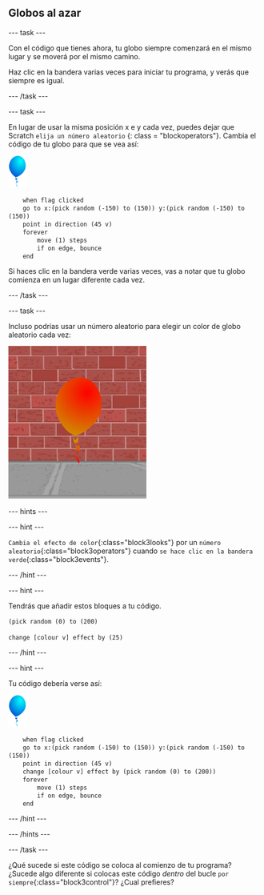 ## Globos al azar

--- task ---

Con el código que tienes ahora, tu globo siempre comenzará en el mismo lugar y se moverá por el mismo camino.

Haz clic en la bandera varias veces para iniciar tu programa, y verás que siempre es igual.

--- /task ---

--- task ---

En lugar de usar la misma posición x e y cada vez, puedes dejar que Scratch ` elija un número aleatorio ` {: class = "blockoperators"}. Cambia el código de tu globo para que se vea así:

![objeto globo](images/balloon-sprite.png)

```blocks3
    when flag clicked
    go to x:(pick random (-150) to (150)) y:(pick random (-150) to (150))
    point in direction (45 v)
    forever
        move (1) steps
        if on edge, bounce
    end
```

Si haces clic en la bandera verde varias veces, vas a notar que tu globo comienza en un lugar diferente cada vez.

--- /task ---

--- task ---

Incluso podrías usar un número aleatorio para elegir un color de globo aleatorio cada vez:

![objeto globo rojo](images/balloons-colour.png)

--- hints ---

--- hint ---

`Cambia el efecto de color`{:class="block3looks"} por un `número aleatorio`{:class="block3operators"} cuando `se hace clic en la bandera verde`{:class="block3events"}.

--- /hint ---

--- hint ---

Tendrás que añadir estos bloques a tu código.

```blocks3
(pick random (0) to (200)

change [colour v] effect by (25)
```

--- /hint ---

--- hint ---

Tu código debería verse así:

![objeto globo](images/balloon-sprite.png)

```blocks3
    when flag clicked
    go to x:(pick random (-150) to (150)) y:(pick random (-150) to (150))
    point in direction (45 v)
    change [colour v] effect by (pick random (0) to (200))
    forever
        move (1) steps
        if on edge, bounce
    end
```

--- /hint ---


--- /hints ---

--- /task ---

¿Qué sucede si este código se coloca al comienzo de tu programa? ¿Sucede algo diferente si colocas este código _dentro_ del bucle `por siempre`{:class="block3control"}? ¿Cual prefieres?


